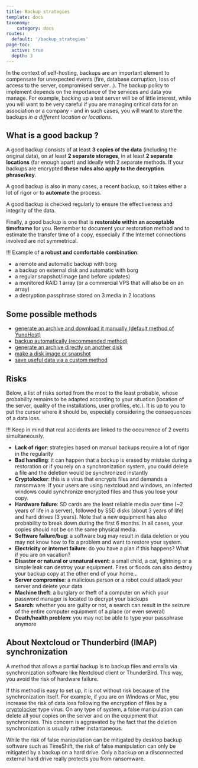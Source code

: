 ```yaml
---
title: Backup strategies
template: docs
taxonomy:
    category: docs
routes:
  default: '/backup_strategies'
page-toc:
  active: true
  depth: 3
---
```



In the context of self-hosting, backups are an important element to compensate for unexpected events (fire, database corruption, loss of access to the server, compromised server...). The backup policy to implement depends on the importance of the services and data you manage. For example, backing up a test server will be of little interest, while you will want to be very careful if you are managing critical data for an association or a company - and in such cases, you will want to store the backups *in a different location or locations*.

## What is a good backup ?
A good backup consists of at least **3 copies of the data** (including the original data), on at least **2 separate storages**, in at least **2 separate locations** (far enough apart) and ideally with 2 separate methods. If your backups are encrypted **these rules also apply to the decryption phrase/key**.

A good backup is also in many cases, a recent backup, so it takes either a lot of rigor or to **automate** the process.

A good backup is checked regularly to ensure the effectiveness and integrity of the data.

Finally, a good backup is one that is **restorable within an acceptable timeframe** for you. Remember to document your restoration method and to estimate the transfer time of a copy, especially if the Internet connections involved are not symmetrical.


!!! Example of **a robust and comfortable combination**:
* a remote and automatic backup with borg
* a backup on external disk and automatic with borg
* a regular snapshot/image (and before updates)
* a monitored RAID 1 array (or a commercial VPS that will also be on an array)
* a decryption passphrase stored on 3 media in 2 locations

## Some possible methods

* [generate an archive and download it manually (default method of YunoHost)](/backup#manual-backup)
* [backup automatically (recommended method)](/backup#automatic-or-remote-backup)
* [generate an archive directly on another disk](/external_storage)
* [make a disk image or snapshot](/backup/clone_filesystem)
* [save useful data via a custom method](/backup/custom_backup_methods) 


## Risks
Below, a list of risks sorted from the most to the least probable, whose probability remains to be adapted according to your situation (location of the server, quality of the installations, user profiles, etc.). It is up to you to put the cursor where it should be, especially considering the consequences of a data loss. 

!!! Keep in mind that real accidents are linked to the occurrence of 2 events simultaneously. 

* **Lack of rigor**: strategies based on manual backups require a lot of rigor in the regularity
* **Bad handling**: it can happen that a backup is erased by mistake during a restoration or if you rely on a synchronization system, you could delete a file and the deletion would be synchronized instantly
* **Cryptolocker**: this is a virus that encrypts files and demands a ransomware. If your users are using nextcloud and windows, an infected windows could synchronize encrypted files and thus you lose your copy.
* **Hardware failure**: SD cards are the least reliable media over time (~2 years of life in a server), followed by SSD disks (about 3 years of life) and hard drives (3 years). Note that a new equipment has also probability to break down during the first 6 months. In all cases, your copies should not be on the same physical media.
* **Software failure/bug**: a software bug may result in data deletion or you may not know how to fix a problem and want to restore your system.
* **Electricity or internet failure**: do you have a plan if this happens? What if you are on vacation?
* **Disaster or natural or unnatural event**: a small child, a cat, lightning or a simple leak can destroy your equipment. Fires or floods can also destroy your backup copy at the other end of your home...
* **Server compromise**: a malicious person or a robot could attack your server and delete your data
* **Machine theft**: a burglary or theft of a computer on which your password manager is located to decrypt your backups
* **Search**: whether you are guilty or not, a search can result in the seizure of the entire computer equipment of a place (or even several)
* **Death/health problem**: you may not be able to type your passphrase anymore

## About Nextcloud or Thunderbird (IMAP) synchronization
A method that allows a partial backup is to backup files and emails via synchronization software like Nextcloud client or ThunderBird. This way, you avoid the risk of hardware failure. 

If this method is easy to set up, it is not without risk because of the synchronization itself. For example, if you are on Windows or Mac, you increase the risk of data loss following the encryption of files by a [cryptolocker](https://en.wikipedia.org/wiki/Ransomware) type virus. On any type of system, a false manipulation can delete all your copies on the server and on the equipment that synchronizes. This concern is aggravated by the fact that the deletion synchronization is usually rather instantaneous.

While the risk of false manipulation can be mitigated by desktop backup software such as TimeShift, the risk of false manipulation can only be mitigated by a backup on a hard drive. Only a backup on a disconnected external hard drive really protects you from ransomware.
